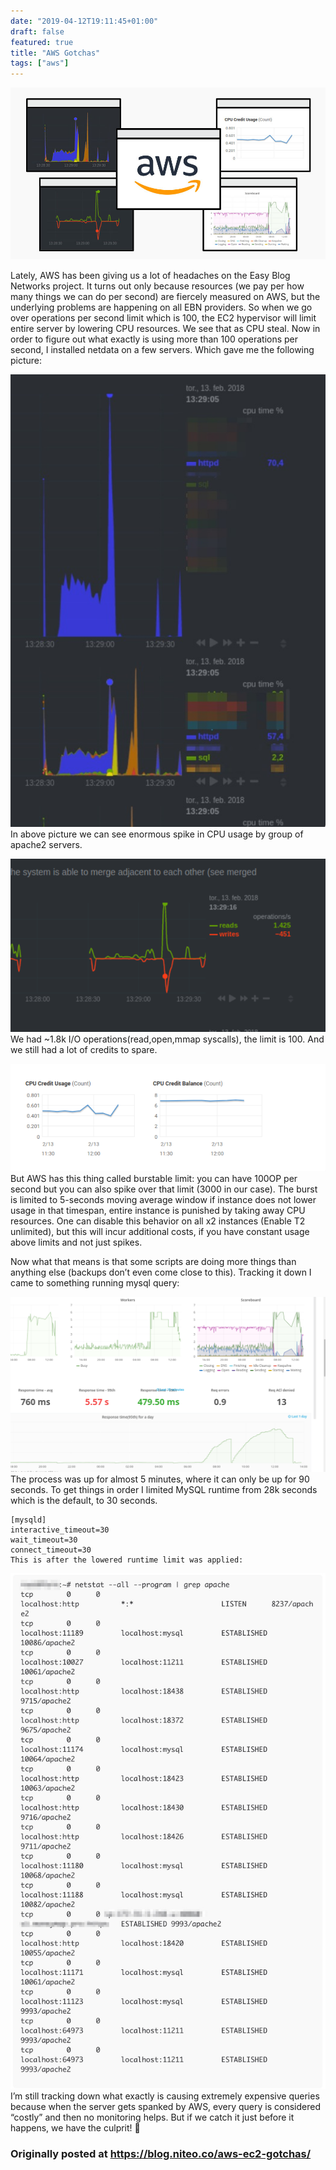 ```yaml
---
date: "2019-04-12T19:11:45+01:00"
draft: false
featured: true
title: "AWS Gotchas"
tags: ["aws"]
---
```

![Featured](featured.png)

Lately, AWS has been giving us a lot of headaches on the Easy Blog Networks project. It turns out only because resources (we pay per how many things we can do per second) are fiercely measured on AWS, but the underlying problems are happening on all EBN providers. So when we go over operations per second limit which is 100, the EC2 hypervisor will limit entire server by lowering CPU resources. We see that as CPU steal. Now in order to figure out what exactly is using more than 100 operations per second, I installed netdata on a few servers. Which gave me the following picture:

![alt](slack-imgs.jpg)
In above picture we can see enormous spike in CPU usage by group of apache2 servers.

![alt](slack-imgs-1.png)
We had ~1.8k I/O operations(read,open,mmap syscalls), the limit is 100. And we still had a lot of credits to spare.

![alt](slack-imgs-2.png)
But AWS has this thing called burstable limit: you can have 100OP per second but you can also spike over that limit (3000 in our case). The burst is limited to 5-seconds moving average window if instance does not lower usage in that timespan, entire instance is punished by taking away CPU resources. One can disable this behavior on all x2 instances (Enable T2 unlimited), but this will incur additional costs, if you have constant usage above limits and not just spikes.

Now what that means is that some scripts are doing more things than anything else (backups don’t even come close to this). Tracking it down I came to something running mysql query:


![alt](slack-imgs-3.png)
The process was up for almost 5 minutes, where it can only be up for 90 seconds. To get things in order I limited MySQL runtime from 28k seconds which is the default, to 30 seconds.

```
[mysqld]
interactive_timeout=30
wait_timeout=30
connect_timeout=30
This is after the lowered runtime limit was applied:
```

![alt](Screen_Shot_2018-02-14_at_22_28_02.jpg)
I’m still tracking down what exactly is causing extremely expensive queries because when the server gets spanked by AWS, every query is considered “costly” and then no monitoring helps. But if we catch it just before it happens, we have the culprit! 🙂

### Originally posted at [https://blog.niteo.co/aws-ec2-gotchas/ ](https://blog.niteo.co/aws-ec2-gotchas/)
